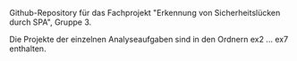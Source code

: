 Github-Repository für das Fachprojekt "Erkennung von Sicherheitslücken durch SPA", Gruppe 3.

Die Projekte der einzelnen Analyseaufgaben sind in den Ordnern ex2 ... ex7 enthalten.